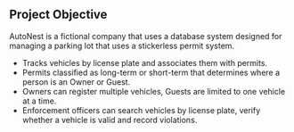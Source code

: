 ## Project Objective

AutoNest is a fictional company that uses a database system designed for managing a parking lot that uses a stickerless permit system.

- Tracks vehicles by license plate and associates them with permits.
- Permits classified as long-term or short-term that determines where a person is an Owner or Guest.
- Owners can register multiple vehicles, Guests are limited to one vehicle at a time.
- Enforcement officers can search vehicles by license plate, verify whether a vehicle is valid and record violations.
